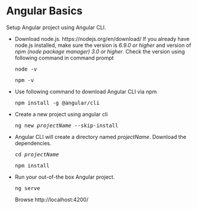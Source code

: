 # Angular Basics
Setup Angular project using Angular CLI.
<ul>
  <li> 
    Download node.js. 
    https://nodejs.org/en/download/
    If you already have node.js installed, make sure the version is <em> 6.9.0 or higher </em>and version of<em> npm (node package manager) 3.0 or higher</em>. Check the version using following command in command prompt
    <div class="highlight highlight-source-shell">
      <pre>node -v</pre>
      <pre>npm -v</pre>
    </div>
  </li>
  <li>
    Use following command to download Angular CLI via npm
    <div class="highlight highlight-source-shell">
      <pre>npm install -g @angular/cli</pre>
    </div>
  </li>
  <li>
    Create a new project using angular cli 
    <pre>ng new <i>projectName</i> --skip-install</pre>
  </li>

  <li>
    Angular CLI will create a directory named <i>projectName</i>. Download the dependencies.
    <pre>cd <i>projectName</i></pre>
    <pre>npm install</pre>
  </li>
  <li>
    Run your out-of-the box Angular project.
    <pre>ng serve</pre>
    Browse http://localhost:4200/
  </li>
</ul>



